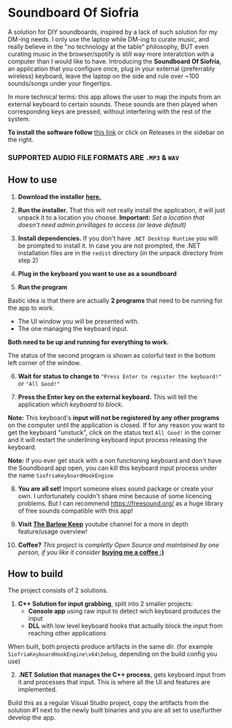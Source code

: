
# Soundboard Of Siofria

A solution for DIY soundboards, inspired by a lack of such solution for my DM-ing needs. I only use the laptop while DM-ing to curate music, and really believe in the "no technology at the table" philosophy, BUT even curating music in the browser/spotify is still way more interatction with a computer than I would like to have. 
Introducing the **Soundboard Of Siofria**, an application that you configure once, plug in your external (preferrably wireless) keyboard, leave the laptop on the side and rule over ~100 sounds/songs under your fingertips.

In more technical terms: this app allows the user to map the inputs from an external keyboard to certain sounds. These sounds are then played when corresponding keys are pressed, without interfering with the rest of the system.  

**To install the software follow** [this link](https://github.com/BarlowTheKeeper/SiofriaSoundboardProject/releases/download/v0.0.1/Soundboard.of.Siofria.exe) or click on Releases in the sidebar on the right.


### SUPPORTED AUDIO FILE FORMATS ARE  `.MP3` & `WAV`


## How to use

 1. **Download the installer** [**here.**](https://github.com/BarlowTheKeeper/SiofriaSoundboardProject/releases/download/v0.0.1/Soundboard.of.Siofria.exe) 
 
 2. **Run the installer.** That this will not really install the application, it will just unpack it to a location you choose. **Important:** *Set a location that doesn't need admin privillages to access (or leave default)*
 
 3. **Install dependencies.** If you don't have `.NET Desktop Runtime` you will be prompted to install it. In case you are not prompted, the .NET installation files are in the `redist` directory (in the unpack directory from step 2)
 
 4. **Plug in the keyboard you want to use as a soundboard**
 5. **Run the program**

Bastic idea is that there are actually **2 programs** that need to be running for the app to work. 
- The UI window you will be presented with. 
- The one managing the keyboard input.

**Both need to be up and running for everything to work.**

The status of the second program is shown as colorful text in the bottom left corner of the window. 

6. **Wait for status to change to**  `"Press Enter to register the keyboard!"` or `"All Good!"` 

7. **Press the Enter key on the external keyboard.** This will tell the application *which keyboard to block*. 

**Note:** This keyboard's **input will not be registered by any other programs** on the computer until the application is closed. If for any reason you want to get the keyboard "unstuck",  click on the status text `All Good!` in the corner and it will restart the underlining keyboard input process releasing the keyboard. 

**Note:** If you ever get stuck with a non functioning keyboard and don't have the Soundboard app open, you can kill this keyboard input process under the name `SiofriaKeyboardHookEngine`

8. **You are all set!** Import someone elses sound package or create your own. I unfortunately couldn't share mine because of some licencing problems. But I can recommend https://freesound.org/ as a huge library of free sounds compatible with this app! 

9. **Visit** [**The Barlow Keep**](https://www.youtube.com/@BarlowKeep) youtube channel for a more in depth feature/usage overview!

10. **Coffee?** *This project is completly Open Source and maintained by one person, if you like it consider* [**buying me a coffee :)**](https://ko-fi.com/barlowkeep)


## How to build
The project consists of 2 solutions. 
1. **C++ Solution for input grabbing**, split into 2 smaller projects:
	-  **Console app** using raw input to detect wich keyboard produces the input
	-  **DLL** with low level keyboard hooks that actually block the input from reaching other applications 

When built, both projects produce artifacts in the same dir. (for example `SiofriaKeyboardHookEngine\x64\Debug`, depending on the build config you use)

2. **.NET Solution that manages the C++ process**, gets keyboard input from it and processes that input. This is where all the UI and features are implemented.

Build this as a regular Visual Studio project, copy the artifacts from the solution #1 next to the newly built binaries and you are all set to use/further develop the app.
